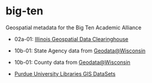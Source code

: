 # big-ten
Geospatial metadata for the Big Ten Academic Alliance

- 02a-01: [Illinois Geospatial Data Clearinghouse](http://clearinghouse.isgs.illinois.edu/)
- 10b-01: State Agency data from [Geodata@Wisconsin](http://maps.sco.wisc.edu/opengeoportal/)
- 10b-01: County data from [Geodata@Wisconsin](http://maps.sco.wisc.edu/opengeoportal/)

- [Purdue University Libraries GIS DataSets](https://mapsweb.lib.purdue.edu/datasets/)

